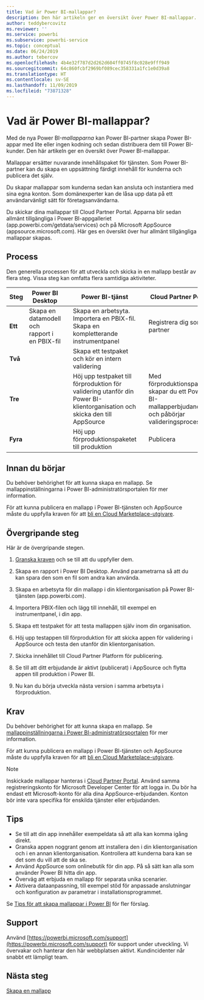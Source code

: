 ```yaml
---
title: Vad är Power BI-mallappar?
description: Den här artikeln ger en översikt över Power BI-mallappar. Lär dig hur du skapar Power BI-appar med lite eller ingen kodning och distribuerar dem till Power BI-kunder.
author: teddybercovitz
ms.reviewer: ''
ms.service: powerbi
ms.subservice: powerbi-service
ms.topic: conceptual
ms.date: 06/24/2019
ms.author: tebercov
ms.openlocfilehash: 4b4e32f787d2d262d604ff0745f8c028e9fff949
ms.sourcegitcommit: 64c860fcbf2969bf089cec358331a1fc1e0d39a8
ms.translationtype: HT
ms.contentlocale: sv-SE
ms.lasthandoff: 11/09/2019
ms.locfileid: "73871328"
---
```

# <a name="what-are-power-bi-template-apps"></a>Vad är Power BI-mallappar?

Med de nya Power BI-*mallapparna* kan Power BI-partner skapa Power BI-appar med lite eller ingen kodning och sedan distribuera dem till Power BI-kunder.  Den här artikeln ger en översikt över Power BI-mallappar.

Mallappar ersätter nuvarande innehållspaket för tjänsten. Som Power BI-partner kan du skapa en uppsättning färdigt innehåll för kunderna och publicera det själv.  

Du skapar mallappar som kunderna sedan kan ansluta och instantiera med sina egna konton. Som domänexperter kan de låsa upp data på ett användarvänligt sätt för företagsanvändarna.  

Du skickar dina mallappar till Cloud Partner Portal. Apparna blir sedan allmänt tillgängliga i Power BI-appgalleriet (app.powerbi.com/getdata/services) och på Microsoft AppSource (appsource.microsoft.com). Här ges en översikt över hur allmänt tillgängliga mallappar skapas.  

## <a name="process"></a>Process
Den generella processen för att utveckla och skicka in en mallapp består av flera steg. Vissa steg kan omfatta flera samtidiga aktiviteter.


| Steg | Power BI Desktop |  |Power BI-tjänst  |  |Cloud Partner Portal  |
|---|--------|--|---------|---------|---------|
| **Ett** | Skapa en datamodell och rapport i en PBIX-fil |  | Skapa en arbetsyta. Importera en PBIX-fil. Skapa en kompletterande instrumentpanel  |  | Registrera dig som en partner |
| **Två** |  |  | Skapa ett testpaket och kör en intern validering        |  | |
| **Tre** | |  | Höj upp testpaket till förproduktion för validering utanför din Power BI-klientorganisation och skicka den till AppSource  |  | Med förproduktionspaketet skapar du ett Power BI-mallapperbjudande och påbörjar valideringsprocessen |
| **Fyra** | |  | Höj upp förproduktionspaketet till produktion |  | Publicera |

## <a name="before-you-begin"></a>Innan du börjar

Du behöver behörighet för att kunna skapa en mallapp. Se mallappinställningarna i Power BI-administratörsportalen för mer information. 

För att kunna publicera en mallapp i Power BI-tjänsten och AppSource måste du uppfylla kraven för att [bli en Cloud Marketplace-utgivare](https://docs.microsoft.com/azure/marketplace/become-publisher).
 
## <a name="high-level-steps"></a>Övergripande steg

Här är de övergripande stegen. 

1. [Granska kraven](#requirements) och se till att du uppfyller dem. 

1. Skapa en rapport i Power BI Desktop. Använd parametrarna så att du kan spara den som en fil som andra kan använda. 

1. Skapa en arbetsyta för din mallapp i din klientorganisation på Power BI-tjänsten (app.powerbi.com). 

1. Importera PBIX-filen och lägg till innehåll, till exempel en instrumentpanel, i din app. 

1. Skapa ett testpaket för att testa mallappen själv inom din organisation. 

1. Höj upp testappen till förproduktion för att skicka appen för validering i AppSource och testa den utanför din klientorganisation. 

1. Skicka innehållet till Cloud Partner Platform för publicering. 

1. Se till att ditt erbjudande är aktivt (publicerat) i AppSource och flytta appen till produktion i Power BI.
2. Nu kan du börja utveckla nästa version i samma arbetsyta i förproduktion. 

## <a name="requirements"></a>Krav

Du behöver behörighet för att kunna skapa en mallapp. Se [mallappinställningarna i Power BI-administratörsportalen](service-admin-portal.md#template-apps-settings) för mer information. 

För att kunna publicera en mallapp i Power BI-tjänsten och AppSource måste du uppfylla kraven för att [bli en Cloud Marketplace-utgivare](https://docs.microsoft.com/azure/marketplace/become-publisher).
 > [!NOTE] 
 > Inskickade mallappar hanteras i [Cloud Partner Portal](https://cloudpartner.azure.com). Använd samma registreringskonto för Microsoft Developer Center för att logga in. Du bör ha endast ett Microsoft-konto för alla dina AppSource-erbjudanden. Konton bör inte vara specifika för enskilda tjänster eller erbjudanden.

## <a name="tips"></a>Tips 

- Se till att din app innehåller exempeldata så att alla kan komma igång direkt. 
- Granska appen noggrant genom att installera den i din klientorganisation och i en annan klientorganisation. Kontrollera att kunderna bara kan se det som du vill att de ska se. 
- Använd AppSource som onlinebutik för din app. På så sätt kan alla som använder Power BI hitta din app. 
- Överväg att erbjuda en mallapp för separata unika scenarier. 
- Aktivera dataanpassning, till exempel stöd för anpassade anslutningar och konfiguration av parametrar i installationsprogrammet.

Se [Tips för att skapa mallappar i Power BI](service-template-apps-tips.md) för fler förslag.

## <a name="support"></a>Support
Använd [https://powerbi.microsoft.com/support](https://powerbi.microsoft.com/support) för support under utveckling. Vi övervakar och hanterar den här webbplatsen aktivt. Kundincidenter når snabbt ett lämpligt team.

## <a name="next-steps"></a>Nästa steg

[Skapa en mallapp](service-template-apps-create.md)
